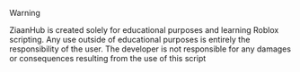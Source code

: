 > [!WARNING]
> ZiaanHub is created solely for educational purposes and learning Roblox scripting. Any use outside of educational purposes is entirely the responsibility of the user. The developer is not responsible for any damages or consequences resulting from the use of this script
